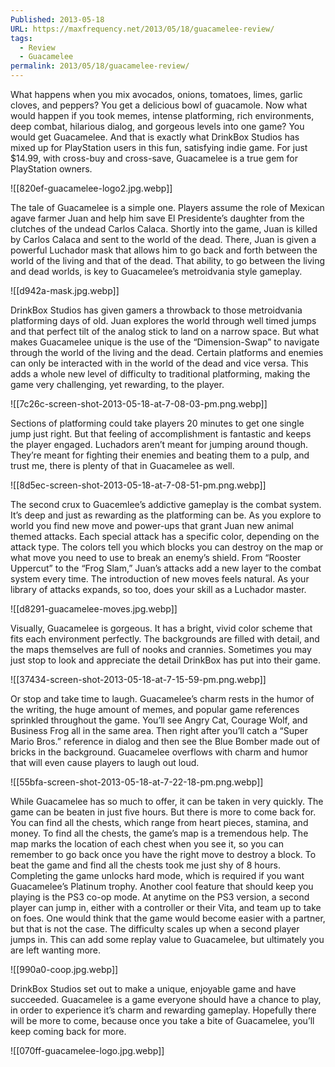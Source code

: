 ```yaml
---
Published: 2013-05-18
URL: https://maxfrequency.net/2013/05/18/guacamelee-review/
tags:
  - Review
  - Guacamelee
permalink: 2013/05/18/guacamelee-review/
---
```

What happens when you mix avocados, onions, tomatoes, limes, garlic cloves, and peppers? You get a delicious bowl of guacamole. Now what would happen if you took memes, intense platforming, rich environments, deep combat, hilarious dialog, and gorgeous levels into one game? You would get Guacamelee. And that is exactly what DrinkBox Studios has mixed up for PlayStation users in this fun, satisfying indie game. For just $14.99, with cross-buy and cross-save, Guacamelee is a true gem for PlayStation owners.

![[820ef-guacamelee-logo2.jpg.webp]]

The tale of Guacamelee is a simple one. Players assume the role of Mexican agave farmer Juan and help him save El Presidente’s daughter from the clutches of the undead Carlos Calaca. Shortly into the game, Juan is killed by Carlos Calaca and sent to the world of the dead. There, Juan is given a powerful Luchador mask that allows him to go back and forth between the world of the living and that of the dead. That ability, to go between the living and dead worlds, is key to Guacamelee’s metroidvania style gameplay.

![[d942a-mask.jpg.webp]]

DrinkBox Studios has given gamers a throwback to those metroidvania platforming days of old. Juan explores the world through well timed jumps and that perfect tilt of the analog stick to land on a narrow space. But what makes Guacamelee unique is the use of the “Dimension-Swap” to navigate through the world of the living and the dead. Certain platforms and enemies can only be interacted with in the world of the dead and vice versa. This adds a whole new level of difficulty to traditional platforming, making the game very challenging, yet rewarding, to the player.

![[7c26c-screen-shot-2013-05-18-at-7-08-03-pm.png.webp]]

Sections of platforming could take players 20 minutes to get one single jump just right. But that feeling of accomplishment is fantastic and keeps the player engaged. Luchadors aren’t meant for jumping around though. They’re meant for fighting their enemies and beating them to a pulp, and trust me, there is plenty of that in Guacamelee as well.

![[8d5ec-screen-shot-2013-05-18-at-7-08-51-pm.png.webp]]

The second crux to Guacemlee’s addictive gameplay is the combat system. It’s deep and just as rewarding as the platforming can be. As you explore to world you find new move and power-ups that grant Juan new animal themed attacks. Each special attack has a specific color, depending on the attack type. The colors tell you which blocks you can destroy on the map or what move you need to use to break an enemy’s shield. From “Rooster Uppercut” to the “Frog Slam,” Juan’s attacks add a new layer to the combat system every time. The introduction of new moves feels natural. As your library of attacks expands, so too, does your skill as a Luchador master.

![[d8291-guacamelee-moves.jpg.webp]]

Visually, Guacamelee is gorgeous. It has a bright, vivid color scheme that fits each environment perfectly. The backgrounds are filled with detail, and the maps themselves are full of nooks and crannies. Sometimes you may just stop to look and appreciate the detail DrinkBox has put into their game.

![[37434-screen-shot-2013-05-18-at-7-15-59-pm.png.webp]]

Or stop and take time to laugh. Guacamelee’s charm rests in the humor of the writing, the huge amount of memes, and popular game references sprinkled throughout the game. You’ll see Angry Cat, Courage Wolf, and Business Frog all in the same area. Then right after you’ll catch a “Super Mario Bros.” reference in dialog and then see the Blue Bomber made out of bricks in the background. Guacamelee overflows with charm and humor that will even cause players to laugh out loud.

![[55bfa-screen-shot-2013-05-18-at-7-22-18-pm.png.webp]]

While Guacamelee has so much to offer, it can be taken in very quickly. The game can be beaten in just five hours. But there is more to come back for. You can find all the chests, which range from heart pieces, stamina, and money. To find all the chests, the game’s map is a tremendous help. The map marks the location of each chest when you see it, so you can remember to go back once you have the right move to destroy a block. To beat the game and find all the chests took me just shy of 8 hours. Completing the game unlocks hard mode, which is required if you want Guacamelee’s Platinum trophy. Another cool feature that should keep you playing is the PS3 co-op mode. At anytime on the PS3 version, a second player can jump in, either with a controller or their Vita, and team up to take on foes. One would think that the game would become easier with a partner, but that is not the case. The difficulty scales up when a second player jumps in. This can add some replay value to Guacamelee, but ultimately you are left wanting more.

![[990a0-coop.jpg.webp]]

DrinkBox Studios set out to make a unique, enjoyable game and have succeeded. Guacamelee is a game everyone should have a chance to play, in order to experience it’s charm and rewarding gameplay. Hopefully there will be more to come, because once you take a bite of Guacamelee, you’ll keep coming back for more.

![[070ff-guacamelee-logo.jpg.webp]]
